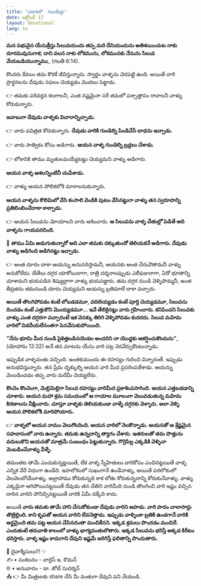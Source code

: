```yaml
---
title: "ఎడారిలో  సెలయేర్లు"
date: అక్టోబర్ 17
layout: devotional
lang: te
---
```


**మన పభువైన యేసుక్రీస్తు సిలువయందు తప్ప మరి దేనియందును అతిశయించుట నాకు దూరమవునుగాక; దాని వలన నాకు లోకమును, లోకమునకు నేనును సిలువ వేయబడియున్నాము**_ (గలతీ 6:14). 

కొందరు కేవలం తమ కొరకే జీవిస్తున్నారు. స్వార్థం వాళ్ళను చెరపట్టి ఉంది. అయితే వారి ప్రార్థనలను దేవుడు సఫలం చెయ్యడం మొదలు పెట్టాడు. 

👉 తమకు పరివర్తన కలగాలనీ, ఎంత నష్టమైనా సరే తమలో పశ్చాత్తాపం రావాలనీ వాళ్ళు కోరుకున్నారు. 

**జవాబుగా దేవుడు వాళ్ళకు విచారాన్నిచ్చాడు.**

👉 వారు పవిత్రత కోరుకున్నారు. **దేవుడు వారికి గుండెల్ని పిండిచేసే బాధను ఇచ్చాడు.**

👉 వారు సాత్వికం కోసం అడిగారు. 
**ఆయన వాళ్ళ గుండెల్ని బ్రద్దలు చేశాడు.**

👉 లోకానికి తాము మృతులమయ్యేటట్టు చెయ్యమని వాళ్ళు అడిగారు. 

**ఆయన వాళ్ళ ఆశలన్నింటినీ చంపేశాడు.**

👉 వాళ్ళు ఆయన పోలికలోకి మారాలనుకున్నారు. 

**ఆయన వాళ్ళను కొలిమిలో వేసి కంసాలి వెండికి పుటం వేసినట్టుగా వాళ్ళు తన స్వరూపాన్ని ప్రతిబింబించేదాకా కాల్చాడు.**

👉 ఆయన సిలువను మోయాలని వారు ఆశించారు. 
**ఆ సిలువను వాళ్ళ చేతుల్లో పెడితే అది వాళ్ళను గాయపరచింది.**

🔺 **తాము ఏమి అడుగుతున్నారో అది ఎలా తమకు దక్కుతుందో తెలియకనే అడిగారు. దేవుడు వాళ్ళు అడిగింది అడిగినట్టు ఇచ్చాడు.**

👉 అంత దూరం దాకా ఆయన్ను అనుసరిస్తామనీ, ఆయనకు అంత చేరువౌతామనీ వాళ్ళు అనుకోలేదు. బేతేలు దగ్గర యాకోబులాగా, రాత్రి దర్శనాలప్పుడు ఎలీఫజులాగా, ఏదో భూతాన్ని చూశామని భయపడిన శిష్యుల్లాగా వాళ్ళు భయపడ్డారు. తమ దగ్గర నుండి వెళ్ళిపొమ్మనీ, అంత తీవ్రతను తమనుండి దూరం చెయ్యమని ఆయన్ను బ్రతిమాలే దాకా వచ్చారు. 

**అయితే తొలగిపోవడం కంటే లోబడడమూ, వదిలెయ్యడం కంటే పూర్తి చెయ్యడమూ, సిలువను దించడం కంటే ఎత్తుకొని మొయ్యడమూ... ఇవే తేలికైనట్టు వారు గ్రహించారు. కనిపించని సిలువకు వాళ్ళు ఎంత దగ్గరగా వచ్చారంటే ఇక వెనక్కు తిరిగి వెళ్ళిపోవడం కుదరదు. సిలువ మహిమ వారిలో విడదీయలేనంతగా పెనవేసుకుపోయింది.**

**“నేను భూమి మీద నుండి పైకెత్తబడినయెడల అందరిని నా యొద్దకు ఆకర్షించుకొందును”**_ (యోహాను 12:32) అనే తన మాటను యేసు వారి పట్ల నెరవేర్చుకొంటున్నాడు.

ఇప్పుడిక వాళ్ళవంతు వచ్చింది. ఇంతకుముందు ఈ రహస్యం గురించి విన్నారంతే. ఇప్పుడు అనుభవిస్తున్నారు. తన ప్రేమ దృక్కుల్ని ఆయన వారి మీద ప్రసరింపజేశాడు. ఆయన్ను వెంబడించడం తప్ప వారు మరేమీ చెయ్యలేరు.

**కొంచెం కొంచెంగా, మెల్లిమెల్లిగా సిలువ రహస్యం వారిమీద ప్రకాశింపసాగింది. ఆయన ఎత్తబడడాన్ని చూశారు. ఆయన మహా శ్రమ సమయంలో ఆ గాయాల మూలంగా వెలువడుతున్న మహిమ కిరణాలను వీక్షించారు. చూస్తూ వాళ్ళకు తెలియకుండా వాళ్ళే దగ్గరకు వెళ్ళారు. అలా వెళ్ళి ఆయన పోలికలోకి మారిపోయారు.**

👉 **వాళ్ళలో ఆయన నామం వెలుగొందింది. ఆయన వారిలో నెలకొన్నాడు. ఆయనతో ఆ శ్రేష్టమైన సహవాసంలో వారు ఉన్నారు. తమకు ఉన్నదాన్ని త్యాగం చేశారు. ఇతరులతో తమ పొత్తును వదులుకొని ఆయనతో మాత్రమే సంబంధం పెట్టుకున్నారు. గొర్రెపిల్ల ఎక్కడికి వెళ్ళినా వెంబడించేవాళ్ళు వీళ్ళే.**

తమంతట తామే ఎంచుకున్నట్టయితే, లేక వాళ్ళ స్నేహితులు వారికోసం ఎంచినట్టయితే వాళ్ళ ఎన్నిక వేరే విధంగా ఉండేది. ఇహలోకంలో సుఖంగానే ఉండేవాళ్ళు, అయితే పరలోకంలో వెలవెలబోయేవాళ్ళు. అబ్రాహాము కోరుకున్నది కాక లోతు కోరుకున్నదాన్ని కోరుకునేవాళ్ళు. వాళ్ళు ఎక్కడైనా ఆగిపోయినట్టయితే దేవుడు తన చేతిని వారిమీది నుండి తొలగించి వారి ఇష్టం వచ్చిన దారిన వారిని పోనిచ్చినట్టయితే వారికి ఏమీ దక్కేది కాదు.

అయితే **వారు తమకు తామే హాని చేసుకోకుండా దేవుడు వారిని ఆపాడు. వారి పాదం చాలాసార్లు తొట్రిల్లింది. కాని కృపతో ఆయన వారిని లేవనెత్తాడు. ఇప్పుడు వాళ్ళింకా బ్రతికి ఉండగానే వారికి అర్థమైంది తమ పట్ల ఆయన చేసినదంతా మంచికేనని. ఇక్కడ శ్రమలు పొందడం మంచిదే. ఎందుకంటే తరువాతి కాలంలో వాళ్ళు భాగ్యవంతులౌతారు. ఇక్కడ సిలువను భరిస్తే అక్కడ కిరీటం ధరిస్తారు. వాళ్ళ ఇష్టం కాదుగాని దేవుని ఇష్టమే జరిగిస్తే ఫలితాన్ని పొందుతారు.**

<div class="blessing">🙏 <span class="bless-text">దైవాశ్శీసులు!!!</span> ✨</div>

<div class="credit">✍️ <span class="credit-text">▪ సంకలనం - చార్లెస్ ఇ. కౌమన్</span></div>
<div class="credit">🌐 <span class="credit-text">▪ అనువాదం - డా. జోబ్ సుదర్శన్</span></div>


<div class="share">📤 👉 <span class="share-text">మీ మిత్రులకు share చేసి మీ వంతుగా దేవుని పని చేయండి.</span></div>
